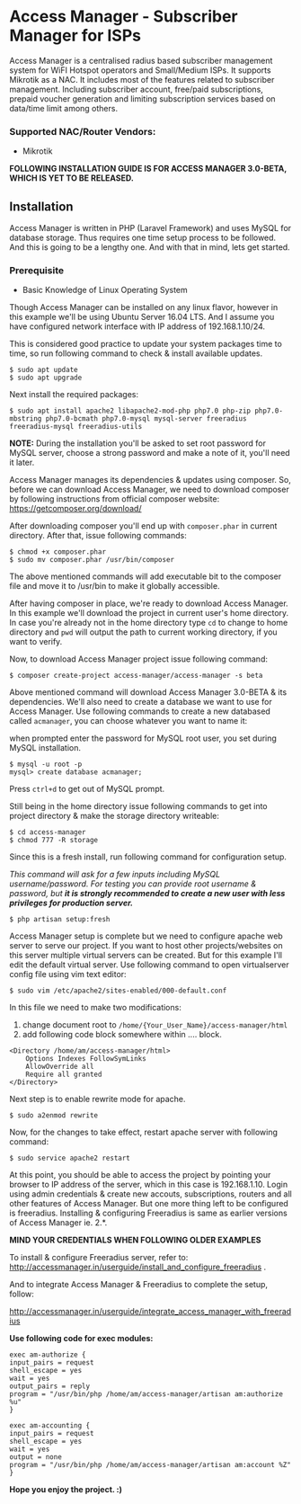  # Access Manager - Subscriber Manager for ISPs
 

Access Manager is a centralised radius based subscriber management system for 
WiFI Hotspot operators and Small/Medium ISPs. It supports Mikrotik as a NAC. It includes most of the features
related to subscriber management. Including subscriber account, free/paid subscriptions,
prepaid voucher generation and limiting subscription services based on
data/time limit among others.

### Supported NAC/Router Vendors:
- Mikrotik

**FOLLOWING INSTALLATION GUIDE IS FOR ACCESS MANAGER 3.0-BETA, WHICH IS YET TO BE RELEASED.**

## Installation
Access Manager is written in PHP (Laravel Framework) and uses MySQL for database storage. Thus requires one time setup
process to be followed. And this is going to be a lengthy one. And with that in mind, lets get started. 

### Prerequisite
- Basic Knowledge of Linux Operating System

Though Access Manager can be installed on any linux flavor, 
however in this example we'll be using Ubuntu Server 16.04 LTS. And I assume you have configured network interface 
with IP address of 192.168.1.10/24.

This is considered good practice to update your system packages time to time, so run following command to 
check & install available updates.

```
$ sudo apt update
$ sudo apt upgrade 
```

Next install the required packages:

```
$ sudo apt install apache2 libapache2-mod-php php7.0 php-zip php7.0-mbstring php7.0-bcmath php7.0-mysql mysql-server freeradius freeradius-mysql freeradius-utils
```
**NOTE:** 
During the installation you'll be asked to set root password for MySQL server, choose a strong password
and make a note of it, you'll need it later.

Access Manager manages its dependencies & updates using composer. 
So, before we can download Access Manager, we need to download  composer by 
following instructions from official composer website: 
https://getcomposer.org/download/

After downloading composer you'll end up with `composer.phar` in current directory.
After that, issue following commands:
  
```
$ chmod +x composer.phar
$ sudo mv composer.phar /usr/bin/composer
```

The above mentioned commands will add executable bit to the composer file and move it to /usr/bin 
to make it globally accessible.

After having composer in place, we're ready to download Access Manager. In this example we'll download the project in
current user's home directory. In case you're already not in the home directory type `cd` to change to home directory
and `pwd` will output the path to current working directory, if you want to verify.

Now, to download Access Manager project issue following command:

```
$ composer create-project access-manager/access-manager -s beta
```

Above mentioned command will download Access Manager 3.0-BETA & its dependencies. We'll also need to create a database
we want to use for Access Manager. Use following commands to create a new databased called `acmanager`, 
you can choose whatever you want to name it:

when prompted enter the password for MySQL root user, you set during MySQL installation.

```
$ mysql -u root -p
mysql> create database acmanager;
``` 

Press `ctrl+d` to get out of MySQL prompt.

Still being in the home directory issue following commands to get into project directory 
& make the storage directory writeable:

```
$ cd access-manager
$ chmod 777 -R storage
```

Since this is a fresh install, run following command for configuration setup.

_This command will ask for a few inputs including MySQL username/password. For testing you can provide 
root username & password, but **it is strongly recommended to create a new user with less privileges for 
production server.**_

```
$ php artisan setup:fresh
```

Access Manager setup is complete but we need to configure apache web server to serve our project. If you want to host 
other projects/websites on this server multiple virtual servers can be created. But for this example I'll
edit the default virtual server. Use following command to open virtualserver config file using vim text editor: 

```
$ sudo vim /etc/apache2/sites-enabled/000-default.conf
```

In this file we need to make two modifications:
1. change document root to `/home/{Your_User_Name}/access-manager/html`
2. add following code block somewhere within <Virtualhost>....</Virtualhost> block.
```
<Directory /home/am/access-manager/html>
    Options Indexes FollowSymLinks
    AllowOverride all
    Require all granted
</Directory>
```

Next step is to enable rewrite mode for apache.

```
$ sudo a2enmod rewrite
```
 
 Now, for the changes to take effect, restart apache server with following command:
 
 ```
 $ sudo service apache2 restart 
 ```
 
At this point, you should be able to access the project by pointing your browser to IP address of the server, which
in this case is 192.168.1.10. Login using admin credentials & create new accouts, subscriptions, routers and all other
features of Access Manager. But one more thing left to be configured is freeradius. Installing & configuring Freeradius
is same as earlier versions of Access Manager ie. 2.*. 

**MIND YOUR CREDENTIALS WHEN FOLLOWING OLDER EXAMPLES**  

To install & configure Freeradius server, refer to: 
http://accessmanager.in/userguide/install_and_configure_freeradius .


And to integrate Access Manager & Freeradius to complete the setup, follow:

http://accessmanager.in/userguide/integrate_access_manager_with_freeradius

**Use following code for exec modules:**

```
exec am-authorize { 
input_pairs = request 
shell_escape = yes 
wait = yes 
output_pairs = reply 
program = "/usr/bin/php /home/am/access-manager/artisan am:authorize %u" 
} 

exec am-accounting { 
input_pairs = request 
shell_escape = yes 
wait = yes
output = none 
program = "/usr/bin/php /home/am/access-manager/artisan am:account %Z" 
}
```


**Hope you enjoy the project. :\)**